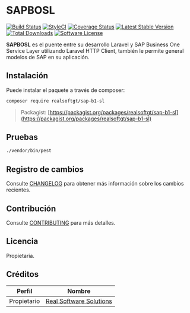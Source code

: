 # SAPBOSL

[![Build Status](https://github.com/realsoftgt/sap-b1-sl/actions/workflows/laravel.yml/badge.svg)](https://github.com/realsoftgt/sap-b1-sl/actions)
[![StyleCI](https://github.styleci.io/repos/478463042/shield)](https://github.styleci.io/repos/478463042)
[![Coverage Status](https://coveralls.io/repos/github/realsoftgt/sap-b1-sl/badge.svg)](https://coveralls.io/github/realsoftgt/sap-b1-sl)
[![Latest Stable Version](https://poser.pugx.org/realsoftgt/sap-b1-sl/v/stable.svg)](https://packagist.org/packages/realsoftgt/sap-b1-sl)
[![Total Downloads](https://poser.pugx.org/realsoftgt/sap-b1-sl/d/total.svg)](https://packagist.org/packages/realsoftgt/sap-b1-sl)
[![Software License](https://poser.pugx.org/realsoftgt/sap-b1-sl/license.svg)](https://packagist.org/packages/realsoftgt/sap-b1-sl)

**SAPBOSL** es el puente entre su desarrollo Laravel y SAP Business One Service Layer utilizando Laravel HTTP Client, también le permite general modelos de SAP en su aplicación.

## Instalación
Puede instalar el paquete a través de composer:

```bash
composer require realsoftgt/sap-b1-sl
```
> Packagist: [https://packagist.org/packages/realsoftgt/sap-b1-sl](https://packagist.org/packages/realsoftgt/sap-b1-sl)

## Pruebas
```bash
./vendor/bin/pest
```

## Registro de cambios

Consulte [CHANGELOG](CHANGELOG.md) para obtener más información sobre los cambios recientes.

## Contribución

Consulte [CONTRIBUTING](CONTRIBUTING.md) para más detalles.

## Licencia

Propietaria.

## Créditos
| Perfil | Nombre |
| ---- | ---- |
| Propietario | [Real Software Solutions](https://github.com/realsoftgt) |
